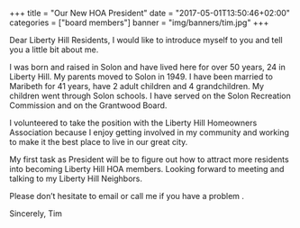 +++
title = "Our New HOA President"
date = "2017-05-01T13:50:46+02:00"
categories = ["board members"]
banner = "img/banners/tim.jpg"
+++

Dear Liberty Hill Residents,
I would like to introduce myself to you and tell you a little bit about me.

I was born and raised in Solon and have lived here for over 50 years, 24 in
Liberty Hill. My parents moved to Solon in 1949. I have been married to
Maribeth for 41 years, have 2 adult children and 4 grandchildren. My children
went through Solon schools. I have served on the Solon Recreation Commission
and on the Grantwood Board.

I volunteered to take the position with the Liberty
Hill Homeowners Association because I enjoy getting involved in my community
and working to make it the best place to live in our great city.

My first task as President will be to figure out how to attract more residents
into becoming Liberty Hill HOA members. Looking forward to meeting and talking
to my Liberty Hill Neighbors.

Please don’t hesitate to email or call me if you have a problem .

Sincerely, Tim

